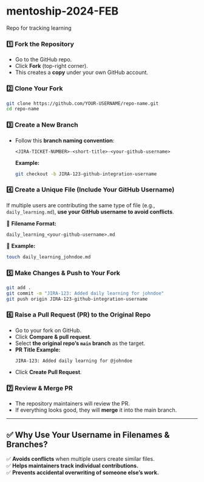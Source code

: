 # mentoship-2024-FEB
Repo for tracking learning 


### **1️⃣ Fork the Repository**  
- Go to the GitHub repo.  
- Click **Fork** (top-right corner).  
- This creates a **copy** under your own GitHub account.  

### **2️⃣ Clone Your Fork**  
```bash
git clone https://github.com/YOUR-USERNAME/repo-name.git
cd repo-name
```

### **3️⃣ Create a New Branch**  
- Follow this **branch naming convention**:  
  ```
  <JIRA-TICKET-NUMBER>-<short-title>-<your-github-username>
  ```
  **Example:**  
  ```bash
  git checkout -b JIRA-123-github-integration-username
  ```

### **4️⃣ Create a Unique File (Include Your GitHub Username)**  
If multiple users are contributing the same type of file (e.g., `daily_learning.md`), **use your GitHub username to avoid conflicts**.  

🔹 **Filename Format:**  
```
daily_learning_<your-github-username>.md
```

🔹 **Example:**  
```bash
touch daily_learning_johndoe.md
```

### **5️⃣ Make Changes & Push to Your Fork**  
```bash
git add .
git commit -m "JIRA-123: Added daily learning for johndoe"
git push origin JIRA-123-github-integration-username
```

### **6️⃣ Raise a Pull Request (PR) to the Original Repo**  
- Go to your fork on GitHub.  
- Click **Compare & pull request**.  
- Select **the original repo’s `main` branch** as the target.  
- **PR Title Example:**  
  ```
  JIRA-123: Added daily learning for @johndoe
  ```
- Click **Create Pull Request**.  

### **7️⃣ Review & Merge PR**  
- The repository maintainers will review the PR.  
- If everything looks good, they will **merge** it into the main branch.  

---

## **✅ Why Use Your Username in Filenames & Branches?**  
✅ **Avoids conflicts** when multiple users create similar files.  
✅ **Helps maintainers track individual contributions.**  
✅ **Prevents accidental overwriting of someone else’s work.**  

